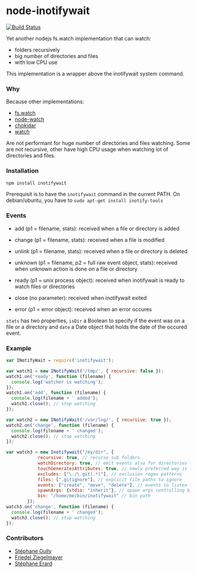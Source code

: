 # node-inotifywait

[![Build Status](https://travis-ci.org/Inist-CNRS/node-inotifywait.svg?branch=master)](https://travis-ci.org/Inist-CNRS/node-inotifywait)

Yet another nodejs fs.watch implementation that can watch:

* folders recursively
* big number of directories and files
* with low CPU use

This implementation is a wrapper above the inotifywait system command.

### Why

Because other implementations:
* [fs.watch](http://nodejs.org/api/fs.html) 
* [node-watch](https://github.com/yuanchuan/node-watch)
* [chokidar](https://github.com/paulmillr/chokidar)
* [watch](https://github.com/mikeal/watch)

Are not performant for huge number of directories and files watching. Some are not recursive, other have high CPU usage when watching lot of directories and files. 

### Installation

```bash
npm install inotifywait
```

Prerequisit is to have the `inotifywait` command in the current PATH. On debian/ubuntu, you have to `sudo apt-get install inotify-tools`

### Events

* add (p1 = filename, stats): received when a file or directory is added
* change (p1 = filename, stats): received when a file is modified
* unlink (p1 = filename, stats): received when a file or directory is deleted
* unknown (p1 = filename, p2 = full raw event object, stats): received when unknown action is done on a file or directory

* ready (p1 = unix process object): received when inotifywait is ready to watch files or directories
* close (no parameter): received when inotifywait exited
* error (p1 = error object): received when an error occures

`stats` has two properties, `isDir` a Boolean to specify if the event was on a file or a directory and `date` a Date object that
holds the date of the occured event.


### Example

```js
var INotifyWait = require('inotifywait');

var watch1 = new INotifyWait('/tmp/', { recursive: false });
watch1.on('ready', function (filename) {
  console.log('watcher is watching');
});
watch1.on('add', function (filename) {
  console.log(filename + ' added');
  watch1.close(); // stop watching
});

var watch2 = new INotifyWait('/var/log/', { recursive: true });
watch2.on('change', function (filename) {
  console.log(filename + ' changed');
  watch2.close(); // stop watching
});

var watch3 = new Inotifywait("/my/dir", {
            recursive: true, // recurse sub folders
            watchDirectory: true, // emit events also for directories (not just for files)
            touchGeneratesAttributes: true, // newly preferred way is to emit 'attributes' instead of 'change' 
            excludes: ["\./\.git(.*)"], // exclusion regex patterns
            files: [".gitignore"], // explicit file paths to ignore
            events: ["create", "move", "delete"], // events to listen to
            spawnArgs: {stdio: "inherit"}, // spawn args controlling bin spawning
            bin: "/home/me/bin/inotifywait" // bin path
        });
watch3.on('change', function (filename) {
  console.log(filename + ' changed');
  watch3.close(); // stop watching
});


``` 



### Contributors

* [Stéphane Gully](https://github.com/kerphi)
* [Friedel Ziegelmayer](https://github.com/Dignifiedquire)
* [Stéphane Erard](https://github.com/stephaneerard)


